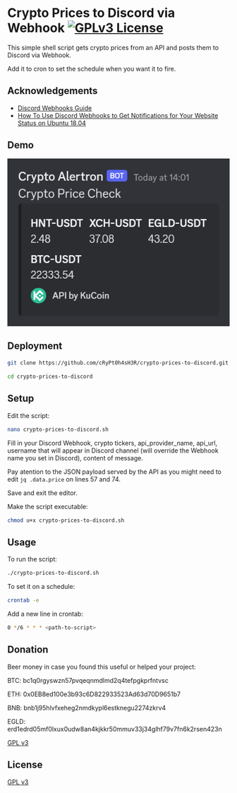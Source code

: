 
# Crypto Prices to Discord via Webhook [![GPLv3 License](https://img.shields.io/badge/License-GPL%20v3-yellow.svg)](https://opensource.org/licenses/)

This simple shell script gets crypto prices from an API and posts them to Discord via Webhook.

Add it to cron to set the schedule when you want it to fire.

## Acknowledgements

 - [Discord Webhooks Guide](https://birdie0.github.io/discord-webhooks-guide/)
 - [How To Use Discord Webhooks to Get Notifications for Your Website Status on Ubuntu 18.04](https://www.digitalocean.com/community/tutorials/how-to-use-discord-webhooks-to-get-notifications-for-your-website-status-on-ubuntu-18-04)

## Demo

![App Screenshot](https://raw.githubusercontent.com/cRyPt0h4sH3R/check-crypto-prices-discord-webhook/main/demo.png)

## Deployment

```bash
git clone https://github.com/cRyPt0h4sH3R/crypto-prices-to-discord.git
```
```bash
cd crypto-prices-to-discord
```

## Setup

Edit the script:

```bash
nano crypto-prices-to-discord.sh
```
Fill in your Discord Webhook, crypto tickers, api_provider_name, api_url, username that will appear in Discord channel (will override the Webhook name you set in Discord), content of message.

Pay atention to the JSON payload served by the API as you might need to edit ```jq .data.price``` on lines 57 and 74.

Save and exit the editor.

Make the script executable:

```bash
chmod u+x crypto-prices-to-discord.sh
```

## Usage

To run the script:

```bash
./crypto-prices-to-discord.sh
```

To set it on a schedule:

```bash
crontab -e
```

Add a new line in crontab:

```bash
0 */6 * * * <path-to-script>
```
## Donation

Beer money in case you found this useful or helped your project:

BTC: bc1q0rgyswzn57pvqeqnmdlmd2q4tefpgkprfntvsc

ETH: 0x0EB8ed100e3b93c6D822933523Ad63d70D9651b7

BNB: bnb1j95hlvfxeheg2nmdkypl6estknegu2274zkrv4

EGLD: erd1edrd05mf0lxux0udw8an4kjkkr50mmuv33j34glhf79v7fn6k2rsen423n

[GPL v3](https://opensource.org/license/gpl-3-0/)

## License

[GPL v3](https://opensource.org/license/gpl-3-0/)
